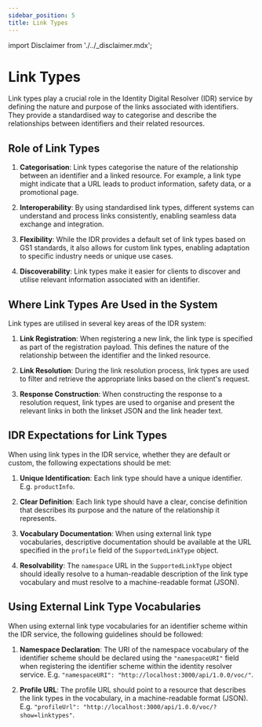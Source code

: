 ```yaml
---
sidebar_position: 5
title: Link Types
---
```


import Disclaimer from './../\_disclaimer.mdx';

<Disclaimer />

# Link Types

Link types play a crucial role in the Identity Digital Resolver (IDR) service by defining the nature and purpose of the links associated with identifiers. They provide a standardised way to categorise and describe the relationships between identifiers and their related resources.

## Role of Link Types

1. **Categorisation**: Link types categorise the nature of the relationship between an identifier and a linked resource. For example, a link type might indicate that a URL leads to product information, safety data, or a promotional page.

2. **Interoperability**: By using standardised link types, different systems can understand and process links consistently, enabling seamless data exchange and integration.

3. **Flexibility**: While the IDR provides a default set of link types based on GS1 standards, it also allows for custom link types, enabling adaptation to specific industry needs or unique use cases.

4. **Discoverability**: Link types make it easier for clients to discover and utilise relevant information associated with an identifier.

## Where Link Types Are Used in the System

Link types are utilised in several key areas of the IDR system:

1. **Link Registration**: When registering a new link, the link type is specified as part of the registration payload. This defines the nature of the relationship between the identifier and the linked resource.

2. **Link Resolution**: During the link resolution process, link types are used to filter and retrieve the appropriate links based on the client's request.

3. **Response Construction**: When constructing the response to a resolution request, link types are used to organise and present the relevant links in both the linkset JSON and the link header text.

## IDR Expectations for Link Types

When using link types in the IDR service, whether they are default or custom, the following expectations should be met:

1. **Unique Identification**: Each link type should have a unique identifier. E.g. `productInfo`.

2. **Clear Definition**: Each link type should have a clear, concise definition that describes its purpose and the nature of the relationship it represents.

3. **Vocabulary Documentation**: When using external link type vocabularies, descriptive documentation should be available at the URL specified in the `profile` field of the `SupportedLinkType` object.

4. **Resolvability**: The `namespace` URL in the `SupportedLinkType` object should ideally resolve to a human-readable description of the link type vocabulary and must resolve to a machine-readable format (JSON).

## Using External Link Type Vocabularies

When using external link type vocabularies for an identifier scheme within the IDR service, the following guidelines should be followed:

1. **Namespace Declaration**: The URI of the namespace vocabulary of the identifier scheme should be declared using the `"namespaceURI"` field when registering the identifier scheme within the identity resolver service. E.g. `"namespaceURI": "http://localhost:3000/api/1.0.0/voc/"`.

2. **Profile URL**: The profile URL should point to a resource that describes the link types in the vocabulary, in a machine-readable format (JSON). E.g. `"profileUrl": "http://localhost:3000/api/1.0.0/voc/?show=linktypes"`.
